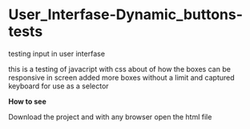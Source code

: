 # User_Interfase-Dynamic_buttons-tests
testing input in user interfase

this is a testing of javacript with css about of how the boxes can be responsive in screen added more boxes without a limit and captured keyboard for use as a selector

<strong>How to see</strong>

Download the project and with any browser open the html file
